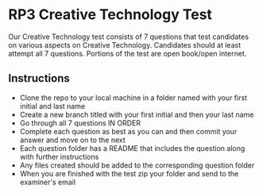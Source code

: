 # RP3 Creative Technology Test

Our Creative Technology test consists of 7 questions that test candidates on various aspects on Creative Technology. Candidates should at least attempt all 7 questions. Portions of the test are open book/open internet.

## Instructions

- Clone the repo to your local machine in a folder named with your first initial and last name
- Create a new branch titled with your first initial and then your last name
- Go through all 7 questions IN ORDER
- Complete each question as best as you can and then commit your answer and move on to the next
- Each question folder has a README that includes the question along with further instructions
- Any files created should be added to the corresponding question folder
- When you are finished with the test zip your folder and send to the examiner's email
